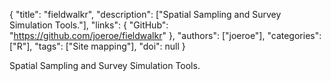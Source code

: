 {
  "title": "fieldwalkr",
  "description": ["Spatial Sampling and Survey Simulation Tools."],
  "links": {
    "GitHub": "https://github.com/joeroe/fieldwalkr"
  },
  "authors": ["joeroe"],
  "categories": ["R"],
  "tags": ["Site mapping"],
  "doi": null
}

<!-- Generated by csv2md.R – do not edit by hand -->

Spatial Sampling and Survey Simulation Tools.